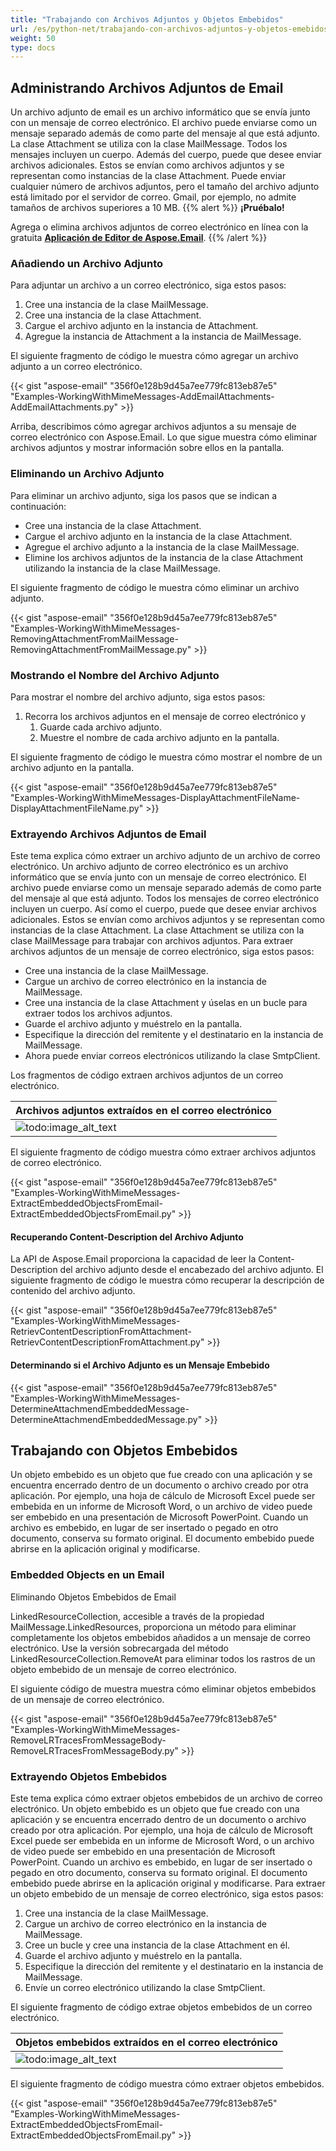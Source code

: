 ```yaml
---
title: "Trabajando con Archivos Adjuntos y Objetos Embebidos"
url: /es/python-net/trabajando-con-archivos-adjuntos-y-objetos-emebidos/
weight: 50
type: docs
---
```


## **Administrando Archivos Adjuntos de Email**
Un archivo adjunto de email es un archivo informático que se envía junto con un mensaje de correo electrónico. El archivo puede enviarse como un mensaje separado además de como parte del mensaje al que está adjunto. La clase Attachment se utiliza con la clase MailMessage. Todos los mensajes incluyen un cuerpo. Además del cuerpo, puede que desee enviar archivos adicionales. Estos se envían como archivos adjuntos y se representan como instancias de la clase Attachment. Puede enviar cualquier número de archivos adjuntos, pero el tamaño del archivo adjunto está limitado por el servidor de correo. Gmail, por ejemplo, no admite tamaños de archivos superiores a 10 MB.
{{% alert %}}
**¡Pruébalo!**

Agrega o elimina archivos adjuntos de correo electrónico en línea con la gratuita [**Aplicación de Editor de Aspose.Email**](https://products.aspose.app/email/es/editor).
{{% /alert %}}
### **Añadiendo un Archivo Adjunto**
Para adjuntar un archivo a un correo electrónico, siga estos pasos:

1. Cree una instancia de la clase MailMessage.
1. Cree una instancia de la clase Attachment.
1. Cargue el archivo adjunto en la instancia de Attachment.
1. Agregue la instancia de Attachment a la instancia de MailMessage.

El siguiente fragmento de código le muestra cómo agregar un archivo adjunto a un correo electrónico.

{{< gist "aspose-email" "356f0e128b9d45a7ee779fc813eb87e5" "Examples-WorkingWithMimeMessages-AddEmailAttachments-AddEmailAttachments.py" >}}

Arriba, describimos cómo agregar archivos adjuntos a su mensaje de correo electrónico con Aspose.Email. Lo que sigue muestra cómo eliminar archivos adjuntos y mostrar información sobre ellos en la pantalla.
### **Eliminando un Archivo Adjunto**
Para eliminar un archivo adjunto, siga los pasos que se indican a continuación:

- Cree una instancia de la clase Attachment.
- Cargue el archivo adjunto en la instancia de la clase Attachment.
- Agregue el archivo adjunto a la instancia de la clase MailMessage.
- Elimine los archivos adjuntos de la instancia de la clase Attachment utilizando la instancia de la clase MailMessage.

El siguiente fragmento de código le muestra cómo eliminar un archivo adjunto.

{{< gist "aspose-email" "356f0e128b9d45a7ee779fc813eb87e5" "Examples-WorkingWithMimeMessages-RemovingAttachmentFromMailMessage-RemovingAttachmentFromMailMessage.py" >}}
### **Mostrando el Nombre del Archivo Adjunto**
Para mostrar el nombre del archivo adjunto, siga estos pasos:

1. Recorra los archivos adjuntos en el mensaje de correo electrónico y
   1. Guarde cada archivo adjunto.
   1. Muestre el nombre de cada archivo adjunto en la pantalla.

El siguiente fragmento de código le muestra cómo mostrar el nombre de un archivo adjunto en la pantalla.

{{< gist "aspose-email" "356f0e128b9d45a7ee779fc813eb87e5" "Examples-WorkingWithMimeMessages-DisplayAttachmentFileName-DisplayAttachmentFileName.py" >}}
### **Extrayendo Archivos Adjuntos de Email**
Este tema explica cómo extraer un archivo adjunto de un archivo de correo electrónico. Un archivo adjunto de correo electrónico es un archivo informático que se envía junto con un mensaje de correo electrónico. El archivo puede enviarse como un mensaje separado además de como parte del mensaje al que está adjunto. Todos los mensajes de correo electrónico incluyen un cuerpo. Así como el cuerpo, puede que desee enviar archivos adicionales. Estos se envían como archivos adjuntos y se representan como instancias de la clase Attachment. La clase Attachment se utiliza con la clase MailMessage para trabajar con archivos adjuntos. Para extraer archivos adjuntos de un mensaje de correo electrónico, siga estos pasos:

- Cree una instancia de la clase MailMessage.
- Cargue un archivo de correo electrónico en la instancia de MailMessage.
- Cree una instancia de la clase Attachment y úselas en un bucle para extraer todos los archivos adjuntos.
- Guarde el archivo adjunto y muéstrelo en la pantalla.
- Especifique la dirección del remitente y el destinatario en la instancia de MailMessage.
- Ahora puede enviar correos electrónicos utilizando la clase SmtpClient.

Los fragmentos de código extraen archivos adjuntos de un correo electrónico.

|**Archivos adjuntos extraídos en el correo electrónico**|
| :- |
|![todo:image_alt_text](working-with-attachments-and-embedded-objects_1.png)|
El siguiente fragmento de código muestra cómo extraer archivos adjuntos de correo electrónico.

{{< gist "aspose-email" "356f0e128b9d45a7ee779fc813eb87e5" "Examples-WorkingWithMimeMessages-ExtractEmbeddedObjectsFromEmail-ExtractEmbeddedObjectsFromEmail.py" >}}
#### **Recuperando Content-Description del Archivo Adjunto**
La API de Aspose.Email proporciona la capacidad de leer la Content-Description del archivo adjunto desde el encabezado del archivo adjunto. El siguiente fragmento de código le muestra cómo recuperar la descripción de contenido del archivo adjunto.

{{< gist "aspose-email" "356f0e128b9d45a7ee779fc813eb87e5" "Examples-WorkingWithMimeMessages-RetrievContentDescriptionFromAttachment-RetrievContentDescriptionFromAttachment.py" >}}
#### **Determinando si el Archivo Adjunto es un Mensaje Embebido**
{{< gist "aspose-email" "356f0e128b9d45a7ee779fc813eb87e5" "Examples-WorkingWithMimeMessages-DetermineAttachmendEmbeddedMessage-DetermineAttachmendEmbeddedMessage.py" >}}
## **Trabajando con Objetos Embebidos**
Un objeto embebido es un objeto que fue creado con una aplicación y se encuentra encerrado dentro de un documento o archivo creado por otra aplicación. Por ejemplo, una hoja de cálculo de Microsoft Excel puede ser embebida en un informe de Microsoft Word, o un archivo de video puede ser embebido en una presentación de Microsoft PowerPoint. Cuando un archivo es embebido, en lugar de ser insertado o pegado en otro documento, conserva su formato original. El documento embebido puede abrirse en la aplicación original y modificarse.
### **Embedded Objects en un Email**
Eliminando Objetos Embebidos de Email

LinkedResourceCollection, accesible a través de la propiedad MailMessage.LinkedResources, proporciona un método para eliminar completamente los objetos embebidos añadidos a un mensaje de correo electrónico. Use la versión sobrecargada del método LinkedResourceCollection.RemoveAt para eliminar todos los rastros de un objeto embebido de un mensaje de correo electrónico.

El siguiente código de muestra muestra cómo eliminar objetos embebidos de un mensaje de correo electrónico.

{{< gist "aspose-email" "356f0e128b9d45a7ee779fc813eb87e5" "Examples-WorkingWithMimeMessages-RemoveLRTracesFromMessageBody-RemoveLRTracesFromMessageBody.py" >}}
### **Extrayendo Objetos Embebidos**
Este tema explica cómo extraer objetos embebidos de un archivo de correo electrónico. Un objeto embebido es un objeto que fue creado con una aplicación y se encuentra encerrado dentro de un documento o archivo creado por otra aplicación. Por ejemplo, una hoja de cálculo de Microsoft Excel puede ser embebida en un informe de Microsoft Word, o un archivo de video puede ser embebido en una presentación de Microsoft PowerPoint. Cuando un archivo es embebido, en lugar de ser insertado o pegado en otro documento, conserva su formato original. El documento embebido puede abrirse en la aplicación original y modificarse. Para extraer un objeto embebido de un mensaje de correo electrónico, siga estos pasos:

1. Cree una instancia de la clase MailMessage.
1. Cargue un archivo de correo electrónico en la instancia de MailMessage.
1. Cree un bucle y cree una instancia de la clase Attachment en él.
1. Guarde el archivo adjunto y muéstrelo en la pantalla.
1. Especifique la dirección del remitente y el destinatario en la instancia de MailMessage.
1. Envíe un correo electrónico utilizando la clase SmtpClient.

El siguiente fragmento de código extrae objetos embebidos de un correo electrónico.

|**Objetos embebidos extraídos en el correo electrónico**|
| :- |
|![todo:image_alt_text](working-with-attachments-and-embedded-objects_2.png)|
El siguiente fragmento de código muestra cómo extraer objetos embebidos.

{{< gist "aspose-email" "356f0e128b9d45a7ee779fc813eb87e5" "Examples-WorkingWithMimeMessages-ExtractEmbeddedObjectsFromEmail-ExtractEmbeddedObjectsFromEmail.py" >}}